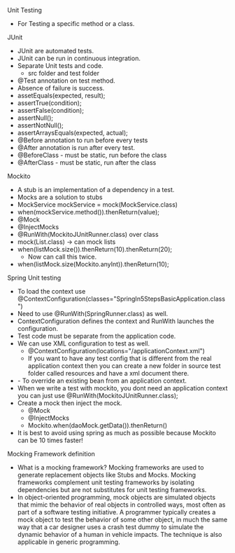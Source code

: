 Unit Testing
  - For Testing a specific method or a class.

JUnit
  - JUnit are automated tests.
  - JUnit can be run in continuous integration.
  - Separate Unit tests and code.
    - src folder and test folder
  - @Test annotation on test method.
  - Absence of failure is success.
  - assetEquals(expected, result);
  - assertTrue(condition);
  - assertFalse(condition);
  - assertNull();
  - assertNotNull();
  - assertArraysEquals(expected, actual);
  - @Before annotation to run before every tests
  - @After annotation is run after every test.
  - @BeforeClass - must be static, run before the class
  - @AfterClass - must be static, run after the class

Mockito
  - A stub is an implementation of a dependency in a test.
  - Mocks are a solution to stubs
  - MockService mockService = mock(MockService.class)
  - when(mockService.method()).thenReturn(value);
  - @Mock
  - @InjectMocks
  - @RunWith(MockitoJUnitRunner.class) over class
  - mock(List.class) -> can mock lists
  - when(listMock.size()).thenReturn(10).thenReturn(20);
    - Now can call this twice.
  - when(listMock.size(Mockito.anyInt)).thenReturn(10);

Spring Unit testing
  - To load the context use @ContextConfiguration(classes="SpringIn5StepsBasicApplication.class")
  - Need to use @RunWith(SpringRunner.class) as well.
  - ContextConfiguration defines the context and RunWith launches the configuration.
  - Test code must be separate from the application code.
  - We can use XML configuration to test as well.
    - @ContextConfiguration(locations="/applicationContext.xml")
    - If you want to have any test config that is different from the real application context then you can create a new folder in source test folder called resources and have a xml document there.
  - <import resource="classpath:applicationContext.xml"/>
    - To override an existing bean from an application context.
  - When we write a test with mockito, you dont need an application context you can just use @RunWith(MockitoJUnitRunner.class);
  - Create a mock then inject the mock.
    - @Mock
    - @InjectMocks
    - Mockito.when(daoMock.getData()).thenReturn()
  - It is best to avoid using spring as much as possible because Mockito can be 10 times faster!

Mocking Framework definition
  - What is a mocking framework? Mocking frameworks are used to generate replacement objects like Stubs and Mocks. Mocking frameworks complement unit testing frameworks by isolating dependencies but are not substitutes for unit testing frameworks.
  - In object-oriented programming, mock objects are simulated objects that mimic the behavior of real objects in controlled ways, most often as part of a software testing initiative. A programmer typically creates a mock object to test the behavior of some other object, in much the same way that a car designer uses a crash test dummy to simulate the dynamic behavior of a human in vehicle impacts. The technique is also applicable in generic programming.

